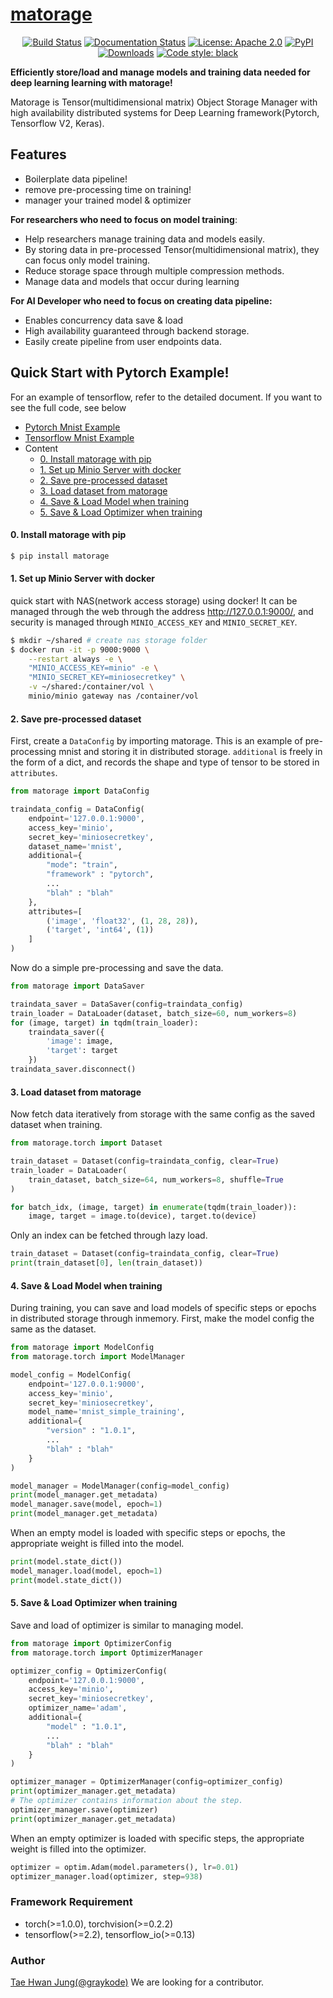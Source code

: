 # [matorage](https://matorage.readthedocs.io/en/stable/?badge=stable)

<p align="center">
<a href="https://travis-ci.com/github/graykode/matorage"><img alt="Build Status" src="https://travis-ci.com/graykode/matorage.svg?branch=master"></a>
<a href="https://matorage.readthedocs.io/en/stable/?badge=stable"><img alt="Documentation Status" src="https://readthedocs.org/projects/matorage/badge/?version=stable"></a>
<a href="https://github.com/graykode/matorage/blob/master/LICENSE"><img alt="License: Apache 2.0" src="https://img.shields.io/badge/License-Apache%202.0-blue.svg"></a>
<a href="https://pypi.org/project/matorage/"><img alt="PyPI" src="https://img.shields.io/pypi/v/matorage"></a>
<a href="https://pepy.tech/project/matorage"><img alt="Downloads" src="https://static.pepy.tech/badge/matorage"></a>
<a href="https://github.com/psf/black"><img alt="Code style: black" src="https://img.shields.io/badge/code%20style-black-000000.svg"></a>
</p>

**Efficiently store/load and manage models and training data needed for deep learning learning with matorage!**

Matorage is Tensor(multidimensional matrix) Object Storage Manager with high availability distributed systems for
Deep Learning framework(Pytorch, Tensorflow V2, Keras).

## Features

- Boilerplate data pipeline!
- remove pre-processing time on training!
- manager your trained model & optimizer

**For researchers who need to focus on model training**:

- Help researchers manage training data and models easily.
- By storing data in pre-processed Tensor(multidimensional matrix), they can focus only model training.
- Reduce storage space through multiple compression methods.
- Manage data and models that occur during learning

**For AI Developer who need to focus on creating data pipeline:**

- Enables concurrency data save & load
- High availability guaranteed through backend storage.
- Easily create pipeline from user endpoints data.

## Quick Start with Pytorch Example!

For an example of tensorflow, refer to the detailed document.
If you want to see the full code, see below

- [Pytorch Mnist Example](https://github.com/graykode/matorage/tree/0.1.0/examples/pytorch>)
- [Tensorflow Mnist Example](https://github.com/graykode/matorage/tree/0.1.0/examples/tensorflow>)
- Content
    - [0. Install matorage with pip](https://github.com/graykode/matorage#0-install-matorage-with-pip)
    - [1. Set up Minio Server with docker](https://github.com/graykode/matorage#1-set-up-minio-server-with-docker)
    - [2. Save pre-processed dataset](https://github.com/graykode/matorage#2-save-pre-processed-dataset)
    - [3. Load dataset from matorage](https://github.com/graykode/matorage#3-load-dataset-from-matorage)
    - [4. Save & Load Model when training](https://github.com/graykode/matorage#4-save--load-model-when-training)
    - [5. Save & Load Optimizer when training](https://github.com/graykode/matorage#5-save--load-optimizer-when-training)

#### 0. Install matorage with pip

```bash
$ pip install matorage
```


#### 1. Set up Minio Server with docker

quick start with NAS(network access storage) using docker!
It can be managed through the web through the address http://127.0.0.1:9000/, and security is managed through ``MINIO_ACCESS_KEY`` and ``MINIO_SECRET_KEY``.

```bash
$ mkdir ~/shared # create nas storage folder
$ docker run -it -p 9000:9000 \
    --restart always -e \
    "MINIO_ACCESS_KEY=minio" -e \
    "MINIO_SECRET_KEY=miniosecretkey" \
    -v ~/shared:/container/vol \
    minio/minio gateway nas /container/vol
```


#### 2. Save pre-processed dataset

First, create a ``DataConfig`` by importing matorage.
This is an example of pre-processing mnist and storing it in distributed storage.
``additional`` is freely in the form of a dict, and records the shape and type of tensor to be stored in ``attributes``.

```python
from matorage import DataConfig

traindata_config = DataConfig(
    endpoint='127.0.0.1:9000',
    access_key='minio',
    secret_key='miniosecretkey',
    dataset_name='mnist',
    additional={
        "mode": "train",
        "framework" : "pytorch",
        ...
        "blah" : "blah"
    },
    attributes=[
        ('image', 'float32', (1, 28, 28)),
        ('target', 'int64', (1))
    ]
)
```

Now do a simple pre-processing and save the data.

```python
from matorage import DataSaver

traindata_saver = DataSaver(config=traindata_config)
train_loader = DataLoader(dataset, batch_size=60, num_workers=8)
for (image, target) in tqdm(train_loader):
    traindata_saver({
        'image': image,
        'target': target
    })
traindata_saver.disconnect()
```


#### 3. Load dataset from matorage

Now fetch data iteratively from storage with the same config as the saved dataset when training.

```python
from matorage.torch import Dataset

train_dataset = Dataset(config=traindata_config, clear=True)
train_loader = DataLoader(
    train_dataset, batch_size=64, num_workers=8, shuffle=True
)

for batch_idx, (image, target) in enumerate(tqdm(train_loader)):
    image, target = image.to(device), target.to(device)
```

Only an index can be fetched through lazy load.

```python
train_dataset = Dataset(config=traindata_config, clear=True)
print(train_dataset[0], len(train_dataset))
```


#### 4. Save & Load Model when training

During training, you can save and load models of specific steps or epochs in distributed storage through inmemory.
First, make the model config the same as the dataset.

```python
from matorage import ModelConfig
from matorage.torch import ModelManager

model_config = ModelConfig(
    endpoint='127.0.0.1:9000',
    access_key='minio',
    secret_key='miniosecretkey',
    model_name='mnist_simple_training',
    additional={
        "version" : "1.0.1",
        ...
        "blah" : "blah"
    }
)

model_manager = ModelManager(config=model_config)
print(model_manager.get_metadata)
model_manager.save(model, epoch=1)
print(model_manager.get_metadata)
```

When an empty model is loaded with specific steps or epochs, the appropriate weight is filled into the model.

```python
print(model.state_dict())
model_manager.load(model, epoch=1)
print(model.state_dict())
```


#### 5. Save & Load Optimizer when training

Save and load of optimizer is similar to managing model.

```python
from matorage import OptimizerConfig
from matorage.torch import OptimizerManager

optimizer_config = OptimizerConfig(
    endpoint='127.0.0.1:9000',
    access_key='minio',
    secret_key='miniosecretkey',
    optimizer_name='adam',
    additional={
        "model" : "1.0.1",
        ...
        "blah" : "blah"
    }
)

optimizer_manager = OptimizerManager(config=optimizer_config)
print(optimizer_manager.get_metadata)
# The optimizer contains information about the step.
optimizer_manager.save(optimizer)
print(optimizer_manager.get_metadata)
```

When an empty optimizer is loaded with specific steps, the appropriate weight is filled into the optimizer.

```python
optimizer = optim.Adam(model.parameters(), lr=0.01)
optimizer_manager.load(optimizer, step=938)
```


### Framework Requirement

- torch(>=1.0.0), torchvision(>=0.2.2)
- tensorflow(>=2.2), tensorflow_io(>=0.13)

### Author

[Tae Hwan Jung(@graykode)](https://github.com/graykode/matorage>)
We are looking for a contributor.
